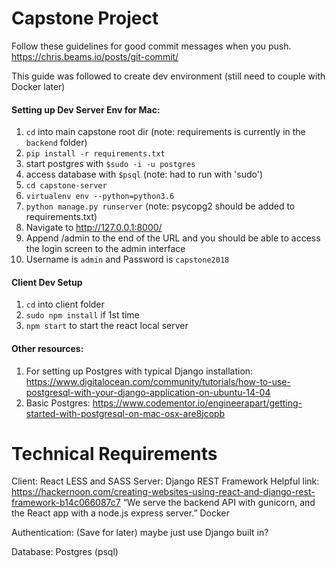 # Capstone Project

Follow these guidelines for good commit messages when you push.
https://chris.beams.io/posts/git-commit/


This guide was followed to create dev environment (still need to couple with Docker later)

#### Setting up Dev Server Env for Mac:
1. `cd` into main capstone root dir
(note: requirements is currently in the `backend` folder)
2. `pip install -r requirements.txt`
3. start postgres with `$sudo -i -u postgres`
4. access database with `$psql` (note: had to run with 'sudo')
5. `cd capstone-server`
6. `virtualenv env --python=python3.6`
7. `python manage.py runserver` (note: psycopg2 should be added to requirements.txt)
8. Navigate to http://127.0.0.1:8000/
9. Append /admin to the end of the URL and 	you should be able to access the login screen to the admin interface
10. Username is `admin` and Password is `capstone2018`

#### Client Dev Setup
1. `cd` into client folder
2. `sudo npm install` if 1st time
3. `npm start` to start the react local server

#### Other resources:
1. For setting up Postgres with typical Django installation: https://www.digitalocean.com/community/tutorials/how-to-use-postgresql-with-your-django-application-on-ubuntu-14-04
2. Basic Postgres: https://www.codementor.io/engineerapart/getting-started-with-postgresql-on-mac-osx-are8jcopb

# Technical Requirements
Client:
  React
	LESS and SASS
Server:
	Django REST Framework 
	Helpful link: https://hackernoon.com/creating-websites-using-react-and-django-rest-framework-b14c066087c7
  “We serve the backend API with gunicorn, and the React app with a node.js express server.”
	Docker

Authentication:
	(Save for later) maybe just use Django built in?


Database:
	Postgres (psql)

